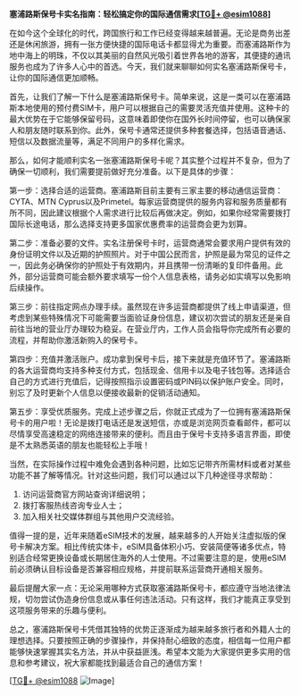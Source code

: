 **塞浦路斯保号卡实名指南：轻松搞定你的国际通信需求[[TG💪+ @esim1088](https://t.me/s/esim1088)]**

在如今这个全球化的时代，跨国旅行和工作已经变得越来越普遍。无论是商务出差还是休闲旅游，拥有一张方便快捷的国际电话卡都显得尤为重要。而塞浦路斯作为地中海上的明珠，不仅以其美丽的自然风光吸引着世界各地的游客，其便捷的通讯服务也成为了许多人心中的首选。今天，我们就来聊聊如何实名塞浦路斯保号卡，让你的国际通信更加顺畅。

首先，让我们了解一下什么是塞浦路斯保号卡。简单来说，这是一类可以在塞浦路斯本地使用的预付费SIM卡，用户可以根据自己的需要灵活充值并使用。这种卡的最大优势在于它能够保留号码，这意味着即使你在国外长时间停留，也可以确保家人和朋友随时联系到你。此外，保号卡通常还提供多种套餐选择，包括语音通话、短信以及数据流量等，满足不同用户的多样化需求。

那么，如何才能顺利实名一张塞浦路斯保号卡呢？其实整个过程并不复杂，但为了确保一切顺利，我们需要提前做好充分准备。以下是具体的步骤：

第一步：选择合适的运营商。塞浦路斯目前主要有三家主要的移动通信运营商：CYTA、MTN Cyprus以及Primetel。每家运营商提供的服务内容和服务质量都有所不同，因此建议根据个人需求进行比较后再做决定。例如，如果你经常需要拨打国际长途电话，那么选择支持更多国家优惠费率的运营商会更为划算。

第二步：准备必要的文件。实名注册保号卡时，运营商通常会要求用户提供有效的身份证明文件以及近期的护照照片。对于中国公民而言，护照是最为常见的证件之一，因此务必确保你的护照处于有效期内，并且携带一份清晰的复印件备用。此外，部分运营商可能会额外要求填写一份个人信息表格，请务必如实填写以免影响后续操作。

第三步：前往指定网点办理手续。虽然现在许多运营商都提供了线上申请渠道，但考虑到某些特殊情况下可能需要当面验证身份信息，建议初次尝试的朋友还是亲自前往当地的营业厅办理较为稳妥。在营业厅内，工作人员会指导你完成所有必要的流程，并帮助你激活新购入的保号卡。

第四步：充值并激活账户。成功拿到保号卡后，接下来就是充值环节了。塞浦路斯的各大运营商均支持多种支付方式，包括现金、信用卡以及电子钱包等。选择适合自己的方式进行充值后，记得按照指示设置密码或PIN码以保护账户安全。同时，别忘了及时更新个人信息以便接收最新的促销活动通知。

第五步：享受优质服务。完成上述步骤之后，你就正式成为了一位拥有塞浦路斯保号卡的用户啦！无论是拨打电话还是发送短信，亦或是浏览网页查看邮件，都可以尽情享受高速稳定的网络连接带来的便利。而且由于保号卡支持多语言界面，即使是不太熟悉英语的朋友也能轻松上手哦！

当然，在实际操作过程中难免会遇到各种问题，比如忘记带齐所需材料或者对某些功能不甚了解等情况。针对这些问题，我们可以通过以下几种途径寻求帮助：

1. 访问运营商官方网站查询详细说明；
2. 拨打客服热线咨询专业人士；
3. 加入相关社交媒体群组与其他用户交流经验。

值得一提的是，近年来随着eSIM技术的发展，越来越多的人开始关注虚拟版的保号卡解决方案。相比传统实体卡，eSIM具备体积小巧、安装简便等诸多优点，特别适合经常更换设备或长期居住海外的人士使用。不过需要注意的是，使用eSIM前必须确认目标设备是否兼容相应规格，并提前联系运营商开通相关服务。

最后提醒大家一点：无论采用哪种方式获取塞浦路斯保号卡，都应遵守当地法律法规，切勿尝试伪造身份信息或从事任何违法活动。只有这样，我们才能真正享受到这项服务带来的乐趣与便利。

总之，塞浦路斯保号卡凭借其独特的优势正逐渐成为越来越多旅行者和外籍人士的理想选择。只要按照正确的步骤操作，并保持耐心细致的态度，相信每一位用户都能够快速掌握其实名方法，并从中获益匪浅。希望本文能为大家提供更多实用的信息和参考建议，祝大家都能找到最适合自己的通信方案！

[[TG💪+ @esim1088](https://t.me/s/esim1088) ![Image](https://i.postimg.cc/4NQfJmqS/Snipaste-2025-05-13-00-14-12.png)]